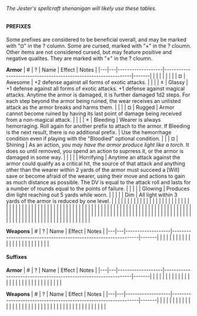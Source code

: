 ######  The Jester's spellcraft shenanigan will likely use these tables.

#### PREFIXES

Some prefixes are considered to be beneficial overall, and may be marked with "¤" in the ? column. Some are cursed, marked with "×" in the ? cloumn. Other items are not considered cursed, but may feature positive and negative qualites. They are marked with "±" in the ? cloumn.

**Armor**
| # | ? | Name              | Effect                                                         | Notes |
|---|---|-------------------|----------------------------------------------------------------|-------|
|   |   |                   |                                                                |       |
|   | ¤ | Awesome           | +2 defense against all forms of exotic attacks.                |       |
|   | ± | Glassy            | +1 defense against all forms of exotic attacks. +1 defense against magical attacks. Anytime the armor is damaged, it is further damaged 1d2 steps. For each step beyond the armor being ruined, the wear receives an unlisted attack as the armor breaks and harms them.   |       |
|   | ¤ | Rugged            | Armor cannot become ruined by having its last point of damage being received from a non-magical attack. |       |
|   | × | Bleeding          | Wearer is always hemorraging. Roll again for another prefix to attach to the armor. If Bleeding is the next result, there is no additional prefix.                                                                                                                         | Use the hemorrhage condition even if playing with the "Bloodied" optional condition. |
|   | ¤ | Shining           | As an action, *you may have the armor produce light like a torch*.  It does so until removed, you spend an action to suprress it, or the armor is damaged in some way. |       |
|   |   | Horrifying        | Anytime an attack against the armor could qualify as a critical hit, the source of that attack and anything other than the wearer within 2 yards of the armor must succeed a [Will] save or become afraid of the wearer, using their move and actions to gain as much distance as possible. The DV is equal to the attack roll and lasts for a number of rounds equal to the points of failure.                                                                                     |       |
|   |   | Glowing           | Produces dim light reaching out 5 yards while worn.            |       |
|   |   | Dim               | All light within 3 yards of the armor is reduced by one level. |       |
|   |   |                   |                                                                |       |
|   |   |                   |                                                                |       |
|   |   |                   |                                                                |       |
|   |   |                   |                                                                |       |
|   |   |                   |                                                                |       |
|   |   |                   |                                                                |       |
|   |   |                   |                                                                |       |
|   |   |                   |                                                                |       |
|   |   |                   |                                                                |       |
|   |   |                   |                                                                |       |
|   |   |                   |                                                                |       |
|   |   |                   |                                                                |       |
|   |   |                   |                                                                |       |
|   |   |                   |                                                                |       |
|   |   |                   |                                                                |       |
|   |   |                   |                                                                |       |
|   |   |                   |                                                                |       |
|   |   |                   |                                                                |       |
|   |   |                   |                                                                |       |
|   |   |                   |                                                                |       |
|   |   |                   |                                                                |       |
|   |   |                   |                                                                |       |
|   |   |                   |                                                                |       |
|   |   |                   |                                                                |       |
|   |   |                   |                                                                |       |
|   |   |                   |                                                                |       |
|   |   |                   |                                                                |       |
|   |   |                   |                                                                |       |


**Weapons**
| # | ? | Name              | Effect                                                         | Notes |
|---|---|-------------------|----------------------------------------------------------------|-------|
|   |   |                   |                                                                |       |
|   |   |                   |                                                                |       |
|   |   |                   |                                                                |       |
|   |   |                   |                                                                |       |


#### Suffixes

**Armor**
| # | ? | Name              | Effect                                                         | Notes |
|---|---|-------------------|----------------------------------------------------------------|-------|
|   |   |                   |                                                                |       |
|   |   |                   |                                                                |       |
|   |   |                   |                                                                |       |
|   |   |                   |                                                                |       |
|   |   |                   |                                                                |       |

**Weapons**
| # | ? | Name              | Effect                                                         | Notes |
|---|---|-------------------|----------------------------------------------------------------|-------|
|   |   |                   |                                                                |       |
|   |   |                   |                                                                |       |
|   |   |                   |                                                                |       |
|   |   |                   |                                                                |       |
|   |   |                   |                                                                |       |
|   |   |                   |                                                                |       |
|   |   |                   |                                                                |       |



